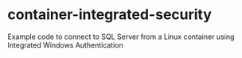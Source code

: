 # container-integrated-security
Example code to connect to SQL Server from a Linux container using Integrated Windows Authentication

